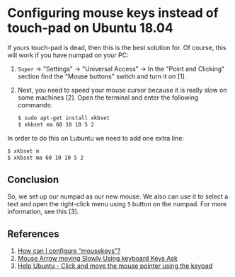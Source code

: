 # Configuring mouse keys instead of touch-pad on Ubuntu 18.04

If yours touch-pad is dead, then this is the best solution for. Of course, this will work if you have numpad on your PC:

1.  `Super` -> "Settings" -> "Universal Access" -> In the "Point and Clicking" section find the "Mouse buttons" switch and turn it on [1].

2. Next, you need to speed your mouse cursor because it is really slow on some machines [2]. Open the terminal and enter the following commands:

   ```Bash
   $ sudo apt-get install xkbset
   $ xkbset ma 60 10 10 5 2
   ```

In order to do this on Lubuntu we need to add one extra line:

```bash
$ xkbset m
$ xkbset ma 60 10 10 5 2
```

## Conclusion

So, we set up our numpad as our new mouse. We also can use it to select a text and open the right-click menu using `5` button on the numpad. For more information, see this [3].

## References

1. [How can I configure “mousekeys”?](https://askubuntu.com/questions/68807/how-can-i-configure-mousekeys#answer-69892)
2. [Mouse Arrow moving Slowly Using keyboard Keys Ask](https://askubuntu.com/questions/195000/mouse-arrow-moving-slowly-using-keyboard-keys#answer-953037)
3. [Help Ubuntu - Click and move the mouse pointer using the keypad](https://help.ubuntu.com/stable/ubuntu-help/mouse-mousekeys.html.en)